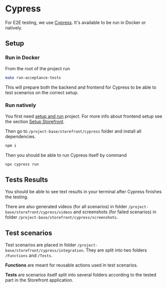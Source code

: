 # Cypress

For E2E testing, we use [Cypress](https://www.cypress.io/). It's available to be run in Docker or natively.

## Setup

### Run in Docker

From the root of the project run

```bash
make run-acceptance-tests
```

This will prepare both the backend and frontend for Cypress to be able to test scenarios on the correct setup.

### Run natively

You first need [setup and run](https://docs.shopsys.com/installation/installation-guide/) project. For more info about frontend setup see the section [Setup Storefront](./setup-storefront.md).

Then go to `/project-base/storefront/cypress` folder and install all dependencies.

```bash
npm i
```

Then you should be able to run Cypress itself by command

```bash
npx cypress run
```

## Tests Results

You should be able to see text results in your terminal after Cypress finishes the testing.

There are also generated videos (for all scenarios) in folder `/project-base/storefront/cypress/videos` and screenshots (for failed scenarios) in folder `/project-base/storefront/cypress/screenshots`.

## Test scenarios

Test scenarios are placed in folder `/project-base/storefront/cypress/integration`. They are split into two folders `/Functions` and `/Tests`.

**Functions** are meant for reusable actions used in test scenarios.

**Tests** are scenarios itself split into several folders according to the tested part in the Storefront application.
